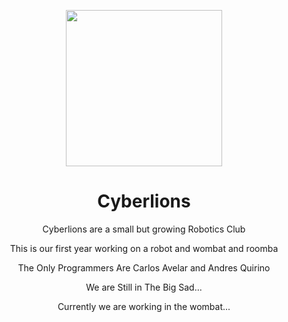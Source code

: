 <p align="center"><img src="https://github.com/Cybertron79/DinnoNuggies/blob/main/Cyberlions.png?raw=true" height="250"></p>

<h1 align="center">Cyberlions</h1>

<p align="center">Cyberlions are a small but growing Robotics Club </p>
<p align="center">This is our first year working on a robot and wombat and roomba </p>
<p align="center"> The Only Programmers Are Carlos Avelar and Andres Quirino </p>
<p align="center">We are Still in The Big Sad... </p>
<p align="center">Currently we are working in the wombat...</p>


